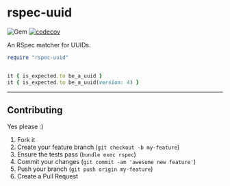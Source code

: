 rspec-uuid
======
![Gem](https://img.shields.io/gem/dt/rspec-uuid?style=plastic)
[![codecov](https://codecov.io/gh/dpep/rspec-uuid/branch/main/graph/badge.svg)](https://codecov.io/gh/dpep/rspec-uuid)


An RSpec matcher for UUIDs.

```ruby
require "rspec-uuid"


it { is_expected.to be_a_uuid }
it { is_expected.to be_a_uuid(version: 4) }
```


----
## Contributing

Yes please  :)

1. Fork it
1. Create your feature branch (`git checkout -b my-feature`)
1. Ensure the tests pass (`bundle exec rspec`)
1. Commit your changes (`git commit -am 'awesome new feature'`)
1. Push your branch (`git push origin my-feature`)
1. Create a Pull Request
